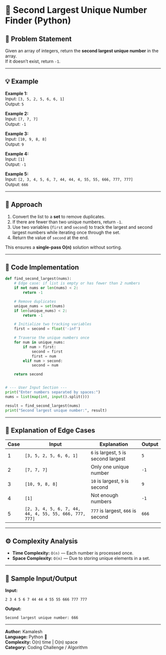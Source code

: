 # 🧮 Second Largest Unique Number Finder (Python)

## 📝 Problem Statement

Given an array of integers, return the **second largest unique number** in the array.  
If it doesn’t exist, return `-1`.

---

## 💡 Example

**Example 1:**  
Input: `[3, 5, 2, 5, 6, 6, 1]`  
Output: `5`

**Example 2:**  
Input: `[7, 7, 7]`  
Output: `-1`

**Example 3:**  
Input: `[10, 9, 8, 8]`  
Output: `9`

**Example 4:**  
Input: `[1]`  
Output: `-1`

**Example 5:**  
Input: `[2, 3, 4, 5, 6, 7, 44, 44, 4, 55, 55, 666, 777, 777]`  
Output: `666`

---

## 🧠 Approach

1. Convert the list to a **set** to remove duplicates.
2. If there are fewer than two unique numbers, return `-1`.
3. Use two variables (`first` and `second`) to track the largest and second largest numbers while iterating once through the set.
4. Return the value of `second` at the end.

This ensures a **single-pass O(n)** solution without sorting.

---

## 🧩 Code Implementation

```python
def find_second_largest(nums):
    # Edge case: if list is empty or has fewer than 2 numbers
    if not nums or len(nums) < 2:
        return -1

    # Remove duplicates
    unique_nums = set(nums)
    if len(unique_nums) < 2:
        return -1

    # Initialize two tracking variables
    first = second = float('-inf')

    # Traverse the unique numbers once
    for num in unique_nums:
        if num > first:
            second = first
            first = num
        elif num > second:
            second = num

    return second


# --- User Input Section ---
print("Enter numbers separated by spaces:")
nums = list(map(int, input().split()))

result = find_second_largest(nums)
print("Second largest unique number:", result)
```

---

## 🧪 Explanation of Edge Cases

| Case | Input                                                  | Explanation                           | Output |
| ---- | ------------------------------------------------------ | ------------------------------------- | ------ |
| 1    | `[3, 5, 2, 5, 6, 6, 1]`                                | `6` is largest, `5` is second largest | `5`    |
| 2    | `[7, 7, 7]`                                            | Only one unique number                | `-1`   |
| 3    | `[10, 9, 8, 8]`                                        | `10` is largest, `9` is second        | `9`    |
| 4    | `[1]`                                                  | Not enough numbers                    | `-1`   |
| 5    | `[2, 3, 4, 5, 6, 7, 44, 44, 4, 55, 55, 666, 777, 777]` | `777` is largest, `666` is second     | `666`  |

---

## ⚙️ Complexity Analysis

- **Time Complexity:** `O(n)` — Each number is processed once.
- **Space Complexity:** `O(n)` — Due to storing unique elements in a set.

---

## 🧾 Sample Input/Output

**Input:**

```
2 3 4 5 6 7 44 44 4 55 55 666 777 777
```

**Output:**

```
Second largest unique number: 666
```

---

**Author:** Kamalesh  
**Language:** Python 🐍  
**Complexity:** O(n) time | O(n) space  
**Category:** Coding Challenge / Algorithm
